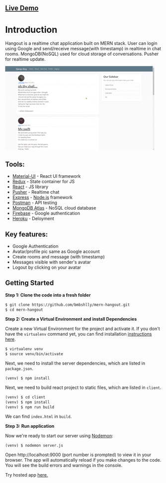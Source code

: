 ## [Live Demo](https://mern-hangout.herokuapp.com)

# Introduction

Hangout is a realtime chat application built on MERN stack. User can login using Google and send/receive message(with timestamp) in realtime in chat rooms. MongoDB(NoSQL) used for cloud storage of conversations. Pusher for realtime update.

[<img src="https://github.com/bmbshlly/django-blogpost/blob/main/giphy.gif" width="480" height="270">](https://django-blogpost.herokuapp.com)

## Tools:
- [Material-UI](https://material-ui.com) - React UI framework
- [Redux](https://redux.js.org) - State container for JS
- [React](https://reactjs.org) - JS library
- [Pusher](https://pusher.com) - Realtime chat
- [Express](https://expressjs.com) - [Node.js](https://nodejs.org) framework
- [Postman](https://www.postman.com) - API testing
- [MongoDB Atlas](https://www.mongodb.com/cloud/atlas) - NoSQL cloud database
- [Firebase](https://firebase.google.com/docs/auth) - Google authentication
- [Heroku](https://www.heroku.com) - Deloyment

## Key features:
- Google Authentication
- Avatar/profile pic same as Google account
- Create rooms and message (with timestamp)
- Messages visible with sender's avatar
- Logout by clicking on your avatar

## Getting Started

**Step 1: Clone the code into a fresh folder**

```
$ git clone https://github.com/bmbshlly/mern-hangout.git
$ cd mern-hangout
```

**Step 2: Create a Virtual Environment and install Dependencies**

Create a new Virtual Environment for the project and activate it. If you don't have the `virtualenv` command yet, you can find installation [instructions here](https://virtualenv.readthedocs.io/en/latest/).

```
$ virtualenv venv
$ source venv/bin/activate
```

Next, we need to install the server dependencies, which are listed in `package.json`.

```
(venv) $ npm install
```

Next, we need to build react project to static files, which are listed in `client`.

```
(venv) $ cd client
(venv) $ npm install
(venv) $ npm run build
```

We can find `index.html` in `build`.

**Step 3: Run application**

Now we're ready to start our server using [Nodemon](https://nodemon.io):

```
(venv) $ nodemon server.js
```

Open http://localhost:9000 (port number is prompted) to view it in your browser.
The app will automatically reload if you make changes to the code.
You will see the build errors and warnings in the console.

Try hosted app [here.](https://mern-hangout.herokuapp.com)

